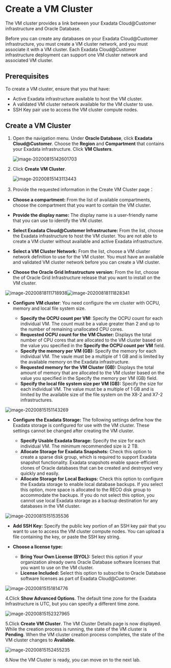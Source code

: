 # Create a VM Cluster

The VM cluster provides a link between your Exadata Cloud@Customer infrastructure and Oracle Database.

Before you can create any databases on your Exadata Cloud@Customer infrastructure, you must create a VM cluster network, and you must associate it with a VM cluster. Each Exadata Cloud@Customer infrastructure deployment can support one VM cluster network and associated VM cluster.

## Prerequisites

To create a VM cluster, ensure that you that have:

- Active Exadata infrastructure available to host the VM cluster.
- A validated VM cluster network available for the VM cluster to use.
- SSH Key pair use to access the VM cluster compute nodes.

## Create a VM Cluster

1. Open the navigation menu. Under **Oracle Database**, click **Exadata Cloud@Customer**. Choose the **Region** and **Compartment** that contains your Exadata infrastructure. Click **VM Clusters**.

   ![image-20200815142601703](images/image-20200815142601703.png)

   

2. Click **Create VM Cluster**.

   ![image-20200815143113443](images/image-20200815143113443.png)

   

3. Provide the requested information in the Create VM Cluster page：

 - **Choose a compartment:** From the list of available compartments, choose the compartment that you want to contain the VM cluster.

 - **Provide the display name:** The display name is a user-friendly name that you can use to identify the VM cluster. 

 - **Select Exadata Cloud@Customer Infrastructure:** From the list, choose the Exadata infrastructure to host the VM cluster. You are not able to create a VM cluster without available and active Exadata infrastructure.

 - **Select a VM Cluster Network:** From the list, choose a VM cluster network definition to use for the VM cluster. You must have an available and validated VM cluster network before you can create a VM cluster.

 - **Choose the Oracle Grid Infrastructure version:** From the list, choose the of Oracle Grid Infrastructure release that you want to install on the VM cluster.

  ![image-20200818111718938](images/image-20200818111718938.png)![image-20200818111828341](images/image-20200818111828341.png)

 - **Configure VM cluster**: You need configure the vm cluster with OCPU, memory and local file system size. 

     - **Specify the OCPU count per VM:** Specify the OCPU count for each individual VM. The count must be a value greater than 2 and up to the number of remaining unallocated CPU cores.
     - **Requested OCPU count for the VM Cluster:** Displays the total number of CPU cores that are allocated to the VM cluster based on the value you specified in the **Specify the OCPU count per VM** field.
     - **Specify the memory per VM (GB):** Specify the memory for each individual VM. The vaule must be a multiple of 1 GB and is limited by the available memory on the Exadata infrastructure.
     - **Requested memory for the VM Cluster (GB):** Displays the total amount of memory that are allocated to the VM cluster based on the value you specified in the Specify the memory per VM (GB) field.
     - **Specify the local file system size per VM (GB):** Specify the size for each individual VM. The value must be a multiple of 1 GB and is limited by the available size of the file system on the X8-2 and X7-2 infrastructures.

  ![image-20200815151143269](images/image-20200815151143269.png)

  

 - **Configure the Exadata Storage:** The following settings define how the Exadata storage is configured for use with the VM cluster. These settings cannot be changed after creating the VM cluster.

     - **Specify Usable Exadata Storage:** Specify the size for each individual VM. The minimum recommended size is 2 TB.
     - **Allocate Storage for Exadata Snapshots:** Check this option to create a sparse disk group, which is required to support Exadata snapshot functionality. Exadata snapshots enable space-efficient clones of Oracle databases that can be created and destroyed very quickly and easily.
     - **Allocate Storage for Local Backups:** Check this option to configure the Exadata storage to enable local database backups. If you select this option, more space is allocated to the RECO disk group to accommodate the backups. If you do not select this option, you cannot use local Exadata storage as a backup destination for any databases in the VM cluster.

  ![image-20200815151535536](images/image-20200815151535536.png)

  

 - **Add SSH Key:** Specify the public key portion of an SSH key pair that you want to use to access the VM cluster compute nodes. You can upload a file containing the key, or paste the SSH key string.

 - **Choose a license type:**

     - **Bring Your Own License (BYOL):** Select this option if your organization already owns Oracle Database software licenses that you want to use on the VM cluster.
     - **License Included:** Select this option to subscribe to Oracle Database software licenses as part of Exadata Cloud@Customer.

  ![image-20200815151814776](images/image-20200815151814776.png)

  

4.Click **Show Advanced Options**. The default time zone for the Exadata Infrastructure is UTC, but you can specify a different time zone. 

  ![image-20200815152327965](images/image-20200815152327965.png)

  

5.Click **Create VM Cluster**. The VM Cluster Details page is now displayed. While the creation process is running, the state of the VM cluster is **Pending**. When the VM cluster creation process completes, the state of the VM cluster changes to **Available**.

  ![image-20200815152455235](images/image-20200815152455235.png)

  

6.Now the VM Cluster is ready, you can move on to the next lab.



